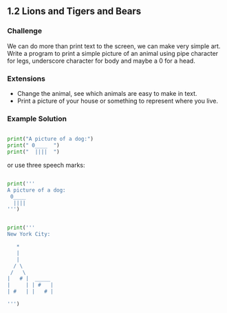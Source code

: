 ## 1.2 Lions and Tigers and Bears

### Challenge

We can do more than print text to the screen, we can make very simple art. Write a
program to print a simple picture of an animal using pipe character for legs, underscore
character for body and maybe a 0 for a head.


### Extensions

* Change the animal, see which animals are easy to make in text.
* Print a picture of your house or something to represent where you live.


### Example Solution

```python

print("A picture of a dog:")
print(" 0____  ")
print("  ||||  ")

```

or use three speech marks:

```python

print('''
A picture of a dog:
 0____
  ||||
''')

```

```python

print('''
New York City:

   *
   |
   |
  / \
 /   \
|   # |  _____
|     | | #   |
| #   | |   # |

''')

```
